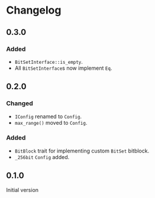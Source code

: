 # Changelog

## 0.3.0
### Added
- `BitSetInterface::is_empty`.
- All `BitSetInterface`s now implement `Eq`.

## 0.2.0
### Changed
- `IConfig` renamed to `Config`.
- `max_range()` moved to `Config`.

### Added
- `BitBlock` trait for implementing custom `BitSet` bitblock.
- `_256bit` `Config` added.

## 0.1.0

Initial version